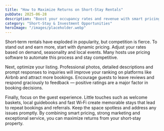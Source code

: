 ```yaml
---
title: "How to Maximize Returns on Short‑Stay Rentals"
pubDate: 2025-06-28
description: "Boost your occupancy rates and revenue with smart pricing, marketing and guest experience strategies."
category: "Short‑Stay & Investment Opportunities"
heroImage: "/images/placeholder.webp"
---
```


Short‑term rentals have exploded in popularity, but competition is fierce. To stand out and earn more, start with dynamic pricing. Adjust your rates based on demand, seasonality and local events. Many hosts use pricing software to automate this process and stay competitive.

Next, optimize your listing. Professional photos, detailed descriptions and prompt responses to inquiries will improve your ranking on platforms like Airbnb and attract more bookings. Encourage guests to leave reviews and respond graciously to feedback — positive ratings are a major factor in booking decisions.

Finally, focus on the guest experience. Little touches such as welcome baskets, local guidebooks and fast Wi‑Fi create memorable stays that lead to repeat bookings and referrals. Keep the space spotless and address any issues promptly. By combining smart pricing, strong marketing and exceptional service, you can maximize returns from your short‑stay property.
